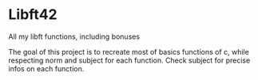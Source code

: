 # Libft42
All my libft functions, including bonuses

The goal of this project is to recreate most of basics functions of c, while 
respecting norm and subject for each function.
Check subject for precise infos on each function.
